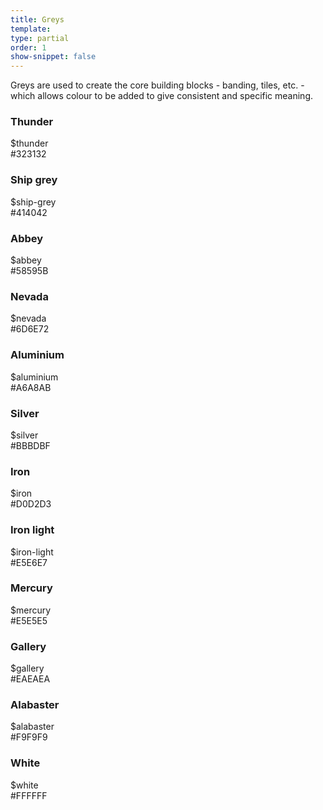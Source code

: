```yaml
---
title: Greys
template:
type: partial
order: 1
show-snippet: false
---
```

<div class="pl-wrap__inner">
<p>Greys are used to create the core building blocks - banding, tiles, etc. - which allows colour to be added to give consistent and specific meaning.</p>
    <div class="col col--md-6 col--lg-6 margin-right-md--3 margin-bottom-md--1">
        <h3 class="text-center margin-bottom-sm--1 margin-bottom-md--1">Thunder</h3>
        <div class="background--thunder width--4 height--8 pl-colour-circle"></div>
        <p class="text-center margin-top-sm--1 margin-top-md--1">$thunder <br/>#323132</p>
    </div>
    <div class="col col--md-6 col--lg-6 margin-right-md--3 margin-bottom-md--1">
        <h3 class="text-center margin-bottom-sm--1 margin-bottom-md--1">Ship grey</h3>
        <div class="background--ship-grey width--4 height--8 pl-colour-circle"></div>
        <p class="text-center margin-top-sm--1 margin-top-md--1">$ship-grey <br/>#414042</p>
    </div>
    <div class="col col--md-6 col--lg-6 margin-right-md--3 margin-bottom-md--1">
        <h3 class="text-center margin-bottom-sm--1 margin-bottom-md--1">Abbey</h3>
        <div class="background--abbey width--4 height--8 pl-colour-circle"></div>
        <p class="text-center margin-top-sm--1 margin-top-md--1">$abbey <br/>#58595B</p>
    </div>
    <div class="col col--md-6 col--lg-6 margin-right-md--3 margin-bottom-md--1">
        <h3 class="text-center margin-bottom-sm--1 margin-bottom-md--1">Nevada</h3>
        <div class="background--nevada width--4 height--8 pl-colour-circle"></div>
        <p class="text-center margin-top-sm--1 margin-top-md--1">$nevada <br/>#6D6E72</p>
    </div>
    <div class="col col--md-6 col--lg-6 margin-right-md--3 margin-bottom-md--1">
        <h3 class="text-center margin-bottom-sm--1 margin-bottom-md--1">Aluminium</h3>
        <div class="background--aluminium width--4 height--8 pl-colour-circle"></div>
        <p class="text-center margin-top-sm--1 margin-top-md--1">$aluminium <br/>#A6A8AB</p>
    </div>
    <div class="col col--md-6 col--lg-6 margin-right-md--3 margin-bottom-md--1">
        <h3 class="text-center margin-bottom-sm--1 margin-bottom-md--1">Silver</h3>
        <div class="background--silver width--4 height--8 pl-colour-circle"></div>
        <p class="text-center margin-top-sm--1 margin-top-md--1">$silver <br/>#BBBDBF</p>
    </div>
    <div class="col col--md-6 col--lg-6 margin-right-md--3 margin-bottom-md--1">
        <h3 class="text-center margin-bottom-sm--1 margin-bottom-md--1">Iron</h3>
        <div class="background--iron width--4 height--8 pl-colour-circle"></div>
        <p class="text-center margin-top-sm--1 margin-top-md--1">$iron <br/>#D0D2D3</p>
    </div>
    <div class="col col--md-6 col--lg-6 margin-right-md--3 margin-bottom-md--1">
        <h3 class="text-center margin-bottom-sm--1 margin-bottom-md--1">Iron light</h3>
        <div class="background--iron-light width--4 height--8 pl-colour-circle"></div>
        <p class="text-center margin-top-sm--1 margin-top-md--1">$iron-light <br/>#E5E6E7</p>
    </div>
    <div class="col col--md-6 col--lg-6 margin-right-md--3 margin-bottom-md--1">
        <h3 class="text-center margin-bottom-sm--1 margin-bottom-md--1">Mercury</h3>
        <div class="background--mercury width--4 height--8 pl-colour-circle"></div>
        <p class="text-center margin-top-sm--1 margin-top-md--1">$mercury <br/>#E5E5E5</p>
    </div>
    <div class="col col--md-6 col--lg-6 margin-right-md--3 margin-bottom-md--1">
        <h3 class="text-center margin-bottom-sm--1 margin-bottom-md--1">Gallery</h3>
        <div class="background--gallery width--4 height--8 pl-colour-circle"></div>
        <p class="text-center margin-top-sm--1 margin-top-md--1">$gallery <br/>#EAEAEA</p>
    </div>
    <div class="col col--md-6 col--lg-6 margin-right-md--3 margin-bottom-md--1">
        <h3 class="text-center margin-bottom-sm--1 margin-bottom-md--1">Alabaster</h3>
        <div class="background--alabaster width--4 height--8 pl-colour-circle"></div>
        <p class="text-center margin-top-sm--1 margin-top-md--1">$alabaster <br/>#F9F9F9</p>
    </div>
    <div class="col col--md-6 col--lg-6 margin-right-md--3 margin-bottom-md--1">
        <h3 class="text-center margin-bottom-sm--1 margin-bottom-md--1">White</h3>
        <div class="background--white width--4 height--8 pl-colour-circle pl-colour-circle--border"></div>
        <p class="text-center margin-top-sm--1 margin-top-md--1">$white <br/>#FFFFFF</p>
    </div>
</div>
